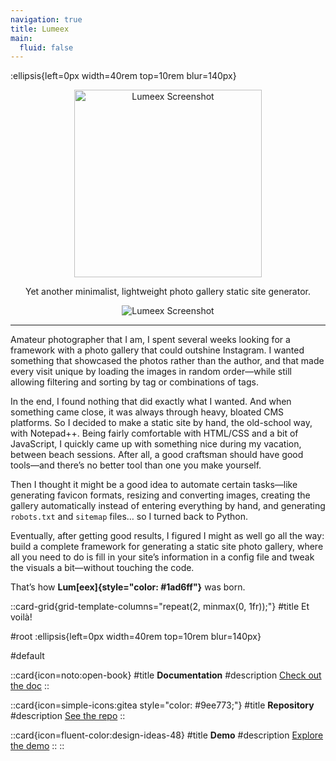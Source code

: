 ```yaml
---
navigation: true
title: Lumeex
main:
  fluid: false
---
```

:ellipsis{left=0px width=40rem top=10rem blur=140px}

<div align="center">
  <img src="https://git.djeex.fr/Djeex/lumeex/raw/branch/main/illustration/logo.svg" alt="Lumeex Screenshot" width="300"/>
</div>
<p/>
<div align="center">
<p>Yet another minimalist, lightweight photo gallery static site generator.</p>
</div>
</p>
<div align="center">
  <img src="https://git.djeex.fr/Djeex/lumeex/raw/branch/main/illustration/lumeex.png" alt="Lumeex Screenshot" />
</div>

---

Amateur photographer that I am, I spent several weeks looking for a framework with a photo gallery that could outshine Instagram. I wanted something that showcased the photos rather than the author, and that made every visit unique by loading the images in random order—while still allowing filtering and sorting by tag or combinations of tags.

In the end, I found nothing that did exactly what I wanted. And when something came close, it was always through heavy, bloated CMS platforms. So I decided to make a static site by hand, the old-school way, with Notepad++. Being fairly comfortable with HTML/CSS and a bit of JavaScript, I quickly came up with something nice during my vacation, between beach sessions. After all, a good craftsman should have good tools—and there’s no better tool than one you make yourself.

Then I thought it might be a good idea to automate certain tasks—like generating favicon formats, resizing and converting images, creating the gallery automatically instead of entering everything by hand, and generating `robots.txt` and `sitemap` files… so I turned back to Python.

Eventually, after getting good results, I figured I might as well go all the way: build a complete framework for generating a static site photo gallery, where all you need to do is fill in your site’s information in a config file and tweak the visuals a bit—without touching the code.

That’s how **Lum[eex]{style="color: #1ad6ff"}** was born.

::card-grid{grid-template-columns="repeat(2, minmax(0, 1fr));"}
#title
Et voilà!

#root
:ellipsis{left=0px width=40rem top=10rem blur=140px}

#default
 
  ::card{icon=noto:open-book}
  #title
  __Documentation__
  #description
  [Check out the doc](https://lumeex.djeex.fr)
  ::
 
  ::card{icon=simple-icons:gitea style="color: #9ee773;"}
  #title
  __Repository__
  #description
  [See the repo](https://git.djeex.fr/Djeex/lumeex)
  ::

  ::card{icon=fluent-color:design-ideas-48}
  #title
  __Demo__
  #description
  [Explore the demo](https://modern.djeex.fr)
  ::
::
